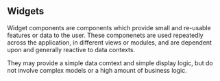 ## Widgets

Widget components are components which provide small and re-usable features or data to the user. These componenets are used repeatedly across the application, in different views or modules, and are dependent upon and generally reactive to data contexts.

They may provide a simple data comtext  and simple display logic, but do not involve complex models or a high amount of business logic.
